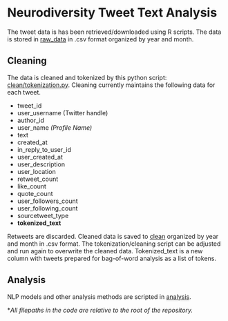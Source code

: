 # Neurodiversity Tweet Text Analysis

The tweet data is has been retrieved/downloaded using R scripts. The data is stored in [raw_data](raw_data) in .csv format organized by year and month.

## Cleaning
The data is cleaned and tokenized by this python script: [clean/tokenization.py](clean/tokenization.py). Cleaning currently maintains the following data for each tweet.
- tweet_id
- user_username (Twitter handle)
- author_id
- user_name *(Profile Name)*
- text
- created_at
- in_reply_to_user_id
- user_created_at
- user_description
- user_location
- retweet_count
- like_count
- quote_count
- user_followers_count
- user_following_count
- sourcetweet_type
- **tokenized_text**

Retweets are discarded. Cleaned data is saved to [clean](clean) organized by year and month in .csv format. The tokenization/cleaning script can be adjusted and run again to overwrite the cleaned data. Tokenized_text is a new column with tweets prepared for bag-of-word analysis as a list of tokens.

## Analysis
NLP models and other analysis methods are scripted in [analysis](analysis).

**All filepaths in the code are relative to the root of the repository.*
